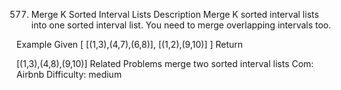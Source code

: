 577. Merge K Sorted Interval Lists
Description
Merge K sorted interval lists into one sorted interval list. You need to merge overlapping intervals too.

Example
Given
[
  [(1,3),(4,7),(6,8)],
  [(1,2),(9,10)]
]
Return

[(1,3),(4,8),(9,10)]
Related Problems
merge two sorted interval lists
Com: Airbnb
Difficulty: medium
